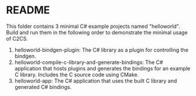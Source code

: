 # README

This folder contains 3 minimal C# example projects named "helloworld". Build and run them in the following order to
demonstrate the minimal usage of C2CS.

1. helloworld-bindgen-plugin: The C# library as a plugin for controlling the bindgen.
2. helloworld-compile-c-library-and-generate-bindings: The C# application that hosts plugins and generates the bindings for an example C library.
   Includes the C source code using CMake.
3. helloworld-app: The C# application that uses the built C library and generated C# bindings.
